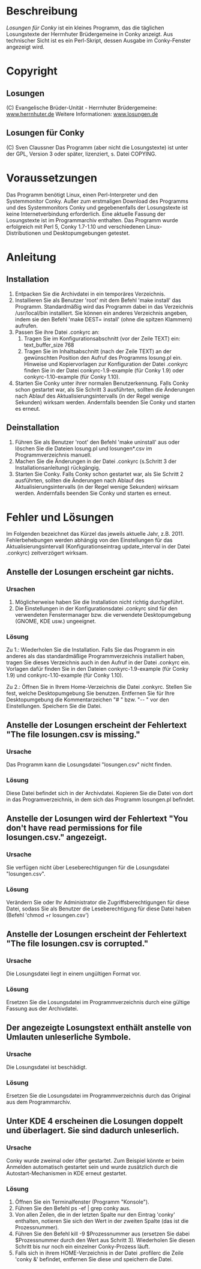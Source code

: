# Beschreibung
*Losungen für Conky* ist ein kleines Programm, das die täglichen Losungstexte der Herrnhuter Brüdergemeine in Conky anzeigt.
Aus technischer Sicht ist es ein Perl-Skript, dessen Ausgabe im Conky-Fenster angezeigt wird. 

# Copyright
## Losungen
(C) Evangelische Brüder-Unität - Herrnhuter Brüdergemeine: www.herrnhuter.de
Weitere Informationen: www.losungen.de

## Losungen für Conky
(C) Sven Claussner
Das Programm (aber nicht die Losungstexte) ist unter der GPL, Version 3 oder später, lizenziert, s. Datei COPYING.

# Voraussetzungen
Das Programm benötigt Linux, einen Perl-Interpreter und den Systemmonitor Conky. Außer zum erstmaligen Download des Programms und des Systemmonitors Conky und gegebenenfalls der Losungstexte ist keine Internetverbindung erforderlich.
Eine aktuelle Fassung der Losungstexte ist im Programmarchiv enthalten. 
Das Programm wurde erfolgreich mit Perl 5, Conky 1.7-1.10 und verschiedenen Linux-Distributionen und Desktopumgebungen getestet.

# Anleitung
## Installation
1. Entpacken Sie die Archivdatei in ein temporäres Verzeichnis.
2. Installieren Sie als Benutzer 'root' mit dem Befehl 'make install' das Programm.
   Standardmäßig wird das Programm dabei in das Verzeichnis /usr/local/bin installiert.
   Sie können ein anderes Verzeichnis angeben, indem sie den Befehl 
   'make DEST=<Zielverzeichnis> install' (ohne die spitzen Klammern) aufrufen.
3. Passen Sie ihre Datei .conkyrc an: 
   1. Tragen Sie im Konfigurationsabschnitt (vor der Zeile TEXT) ein:
      text_buffer_size 768
   2. Tragen Sie im Inhaltsabschnitt (nach der Zeile TEXT) an der gewünschten
      Position den Aufruf des Programms losung.pl ein. Hinweise und Kopiervorlagen 
      zur Konfiguration der Datei .conkyrc finden Sie in der Datei conkyrc-1.9-example (für Conky 1.9) oder conkyrc-1.10-example (für Conky 1.10). 
4. Starten Sie Conky unter ihrer normalen Benutzerkennung. Falls Conky schon gestartet war, als Sie Schritt 3 ausführten, sollten die Änderungen nach Ablauf des Aktualisierungsintervalls (in der Regel wenige Sekunden) wirksam werden. Andernfalls beenden Sie Conky und starten es erneut.

## Deinstallation
1. Führen Sie als Benutzer 'root' den Befehl 'make uninstall' aus oder löschen Sie die Dateien losung.pl und losungen*.csv im Programmverzeichnis manuell.
2. Machen Sie die Änderungen in der Datei .conkyrc (s.Schritt 3  der Installationsanleitung) rückgängig.
3. Starten Sie Conky. Falls Conky schon gestartet war, als Sie Schritt 2 ausführten, sollten die Änderungen nach Ablauf des Aktualisierungsintervalls (in der Regel wenige Sekunden) wirksam werden. Andernfalls beenden Sie Conky und starten es erneut.

# Fehler und Lösungen
Im Folgenden bezeichnet das Kürzel <Jahr> das jeweils aktuelle Jahr, z.B. 2011.
Fehlerbehebungen werden abhängig von den Einstellungen für das Aktualisierungsintervall (Konfigurationseintrag update_interval in der Datei .conkyrc) zeitverzögert wirksam.


## Anstelle der Losungen erscheint gar nichts.
### Ursachen
1. Möglicherweise haben Sie die Installation nicht richtig durchgeführt.
2. Die Einstellungen in der Konfigurationsdatei .conkyrc sind für den verwendeten Fenstermanager bzw. die verwendete Desktopumgebung (GNOME, KDE usw.) ungeeignet.

### Lösung
Zu 1.:
Wiederholen Sie die Installation. Falls Sie das Programm in ein anderes als das standardmäßige Programmverzeichnis installiert haben, tragen Sie dieses Verzeichnis auch in den Aufruf in der Datei .conkyrc ein. Vorlagen dafür finden Sie in den Dateien conkyrc-1.9-example (für Conky 1.9) und conkyrc-1.10-example (für Conky 1.10). 

Zu 2.:
Öffnen Sie in Ihrem Home-Verzeichnis die Datei .conkyrc. 
Stellen Sie fest, welche Desktopumgebung Sie benutzen.
Entfernen Sie für Ihre Desktopumgebung die Kommentarzeichen "# " bzw. "-- " vor den Einstellungen.
Speichern Sie die Datei.


## Anstelle der Losungen erscheint der Fehlertext "The file losungen<Jahr>.csv is missing."
### Ursache
Das Programm kann die Losungsdatei "losungen<Jahr>.csv" nicht finden. 
### Lösung
Diese Datei befindet sich in der Archivdatei. Kopieren Sie die Datei von dort in das Programverzeichnis, in dem sich das Programm losungen.pl befindet.


## Anstelle der Losungen wird der Fehlertext "You don't have read permissions for file losungen<Jahr>.csv." angezeigt.
### Ursache
Sie verfügen nicht über Leseberechtigungen für die Losungsdatei "losungen<Jahr>.csv". 
### Lösung
Verändern Sie oder Ihr Administrator die Zugriffsberechtigungen für diese Datei, sodass Sie als Benutzer die Leseberechtigung für diese Datei haben (Befehl 'chmod +r losungen<jahr>.csv')


## Anstelle der Losungen erscheint der Fehlertext "The file losungen<Jahr>.csv is corrupted."
### Ursache
Die Losungsdatei liegt in einem ungültigen Format vor.
### Lösung
Ersetzen Sie die Losungsdatei im Programmverzeichnis durch eine gültige Fassung aus der Archivdatei.


## Der angezeigte Losungstext enthält anstelle von Umlauten unleserliche Symbole.
### Ursache
Die Losungsdatei ist beschädigt. 
### Lösung
Ersetzen Sie die Losungsdatei im Programmverzeichnis durch das Original aus dem Programmarchiv. 


## Unter KDE 4 erscheinen die Losungen doppelt und überlagert. Sie sind dadurch unleserlich.
### Ursache
Conky wurde zweimal oder öfter gestartet. Zum Beispiel könnte er beim Anmelden automatisch gestartet sein und wurde zusätzlich durch die Autostart-Mechanismen 
in KDE erneut gestartet.
### Lösung
1. Öffnen Sie ein Terminalfenster (Programm "Konsole").
2. Führen Sie den Befehl ps -ef | grep conky aus. 
3. Von allen Zeilen, die in der letzten Spalte nur den Eintrag 'conky' enthalten, notieren Sie sich den Wert in der zweiten Spalte (das ist die Prozessnummer).
4. Führen Sie den Befehl kill -9 $Prozessnummer aus (ersetzen Sie dabei $Prozessnummer durch den Wert aus Schritt 3). Wiederholen Sie diesen Schritt bis nur noch ein einzelner Conky-Prozess läuft.
5. Falls sich in ihrem HOME-Verzeichnis in der Datei .profilerc die Zeile 'conky &' befindet, entfernen Sie diese und speichern die Datei.

